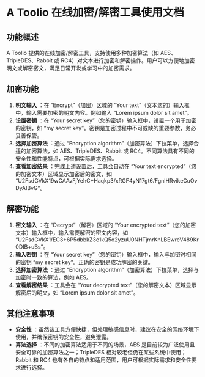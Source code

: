 # A Toolio 在线加密/解密工具使用文档

## 功能概述

A Toolio 提供的在线加密/解密工具，支持使用多种加密算法（如 AES、TripleDES、Rabbit 或 RC4）对文本进行加密和解密操作。用户可以方便地加密明文或解密密文，满足日常开发或学习中的加密需求。

## 加密功能

  1. **明文输入** ：在 “Encrypt”（加密）区域的 “Your text”（文本您的）输入框中，输入需要加密的明文内容。例如输入 “Lorem ipsum dolor sit amet”。
  2. **设置密钥** ：在 “Your secret key”（您的密钥）输入框中，设置一个用于加密的密钥，如 “my secret key”。密钥是加密过程中不可或缺的重要参数，务必妥善保管。
  3. **选择加密算法** ：通过 “Encryption algorithm”（加密算法）下拉菜单，选择合适的加密算法，如 AES、TripleDES、Rabbit 或 RC4。不同算法具有不同的安全性和性能特点，可根据实际需求选择。
  4. **查看加密结果** ：完成上述设置后，工具会自动在 “Your text encrypted”（您的加密文本）区域显示加密后的密文，如 “U2FsdGVkX19wCAAvFjYehC+Haqkp3/xRGF4yN17gt6/FgnlHRvikeCuOvDyAIBvG”。

## 解密功能

  1. **密文输入** ：在 “Decrypt”（解密）区域的 “Your encrypted text”（您的加密文本）输入框中，输入需要解密的密文内容，如 “U2FsdGVkX1/EC3+6P5dbbkZ3e1kQ5o2yzuU0NHTjmrKnLBEwreV489Kr0DIB+uBs”。
  2. **输入密钥** ：在 “Your secret key”（您的密钥）输入框中，输入与加密时相同的密钥 “my secret key”。正确的密钥是成功解密的关键。
  3. **选择加密算法** ：通过 “Encryption algorithm”（加密算法）下拉菜单，选择与加密时一致的算法，例如 AES。
  4. **查看解密结果** ：工具会在 “Your decrypted text”（您的解密文本）区域显示解密后的明文，如 “Lorem ipsum dolor sit amet”。

## 其他注意事项

  * **安全性** ：虽然该工具方便快捷，但处理敏感信息时，建议在安全的网络环境下使用，并确保密钥的安全性，避免泄露。
  * **算法选择** ：不同的加密算法适用于不同的场景，AES 是目前较为广泛使用且安全可靠的加密算法之一；TripleDES 相对较老但仍在某些系统中使用；Rabbit 和 RC4 也有各自的特点和适用范围，用户可根据实际需求和安全性要求进行选择。